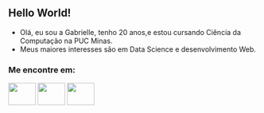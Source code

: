## Hello World!

- Olá, eu sou a Gabrielle, tenho 20 anos,e estou cursando Ciência da Computação na PUC Minas.
- Meus maiores interesses são em Data Science e desenvolvimento Web.

### Me encontre em:
  
<div> 

  <a href="https://www.instagram.com/gabriellerrr?igsh=MWNyMW93eGw0ZTk0dg==" target="_blank"><img src="https://www.verbalbeginnings.com/wp-content/uploads/2019/11/new-instagram-logo-png-transparent.png" target="_blank" width="55" height="45"></a> 
   <a href="mailto:gabrielledocarmoassuncao@gmail.com"><img src="https://www.freepnglogos.com/uploads/logo-gmail-png/logo-gmail-png-google-mail-gmail-logo-logotype-7.png" width="55" height="45"></a>
  <a href="https://www.linkedin.com/in/gabrielle-assun%C3%A7%C3%A3o-a555a2213/" target="_blank"><img src="https://www.endupack.com/wp-content/uploads/2019/06/linkedin-icon-logo-png-transparent.png" target="_blank" width="55" height="45"></a> 
  
</div>



